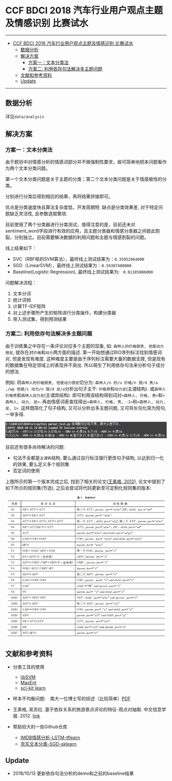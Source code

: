 # CCF BDCI 2018 汽车行业用户观点主题及情感识别 比赛试水

--------
<!-- TOC -->

- [CCF BDCI 2018 汽车行业用户观点主题及情感识别 比赛试水](#ccf-bdci-2018-汽车行业用户观点主题及情感识别-比赛试水)
    - [数据分析](#数据分析)
    - [解决方案](#解决方案)
        - [方案一：文本分类法](#方案一文本分类法)
        - [方案二: 利用依存句法解决多主题问题](#方案二-利用依存句法解决多主题问题)
    - [文献和参考资料](#文献和参考资料)
    - [Update](#update)

<!-- /TOC -->

---------

## 数据分析

详见`data/analysis`

## 解决方案

### 方案一：文本分类法

由于题目中对情感分析的情感词部分并不做强制性要求，故可简单地把本问题看作为两个文本分类问题。

第一个文本分类问题是关于主题的分类；第二个文本分类问题是关于情感极性的分类。

分别进行分类后得到相应的结果，再将结果拼接即可。

优点是分类速度快且算法复杂度低，开发周期短. 缺点是分类效果差, 对于特定问题缺乏灵活性, 且参数选取繁琐.

目前使用了两个分类器进行分类测试，值得注意的是，目前还未对sentiment_word字段进行有效的应用，且主题分类器和情感分类器之间彼此割裂，分别独立。目前需要解决数据的利用问题和主题与情感割裂的问题。

线上结果如下：
- SVC（RBF核的SVM算法），最终线上测试结果为：`0.35952064000`
- SGD（LinearSVM），最终线上测试结果为：`0.59387480000`
- Baseline(Logistic Regression), 最终线上测试结果为: ` 0.61185086000`

问题解决流程：
1. 文本分词
2. 统计词频
3. 计算TF-IDF矩阵
4. 对上述步骤所产生的矩阵进行分类操作，构建分类器
5. 带入测试集，得到预测结果

### 方案二: 利用依存句法解决多主题问题

由于训练集之中存在一条评论对应多个主题的现象, 如: `森林人的价格很贵, 但是动力很足`, 就存在对`价格`和`动力`两方面的描述. 第一开始想通过BIO序列标注找到情感词对, 但是发现有难度. 这种难度主要是由于序列标注需要大量的数据支撑, 但是现有的数据集在特定领域上的表现并不突出. 所以萌生了利用依存句法来分析句子成分的想法. 

例如: 将`森林人的价格很贵, 但是动力很足`切分为: `森林人/n 的/u 价格/n 很/d 贵/a ,/wp 但是/c 动力/n 很/d 足/a`分析出句子主干: `价格贵`和`动力足`(主谓结构). 或`森林人价格贵`和`森林人动力足`(主谓宾结构). 即可利用该结构得到词对`<森林人, 价格, 贵>`和`<森林人, 动力, 足>`. 再由情感词表查找得出`<森林人, 价格, 贵, -1>`和`<森林人, 动力, 足, 1>`. 这样既简化了句子结构, 又可以分析出多主题问题, 又可将长句化简为短句, 一举多得. 

![做出的大概成果](./report/ZhuTong/figures/yicun-demo.png)

目前还有很多尚待解决的问题:

- 句法不全都是`主谓宾`结构, 要么通过自行标注强行更改句子结构, 以达到归一化的效果, 要么定义多个规则集
- 否定词的使用

上图所示的第一个版本完成之后, 找到了相关的论文([王素格, 2012](http://jcip.cipsc.org.cn/CN/abstract/abstract1619.shtml)), 论文中提到了如下所示的规则集(节选), 之后会尝试将代码更新至可定制化规则集的版本:

![RuleSet1](./report/ZhuTong/figures/yicun-ruleset1.jpg)


## 文献和参考资料

- 分类工具的使用
   - [libSVM](https://www.csie.ntu.edu.tw/~cjlin/libsvm/)
   - [MaxEnt](https://homepages.inf.ed.ac.uk/lzhang10/maxent.html)
   - [sci-kit learn](http://scikit-learn.org/stable/)
   
- 样本不均衡问题:　南大一位博士写的综述（比较简单）[PDF](http://lamda.nju.edu.cn/liyf/dm14/111220005.pdf)

- 王素格, 吴苏红. 基于依存关系的旅游景点评论的特征-观点对抽取. 中文信息学报. 2012. [link](http://jcip.cipsc.org.cn/CN/abstract/abstract1619.shtml)

- 帮助较大的一些Github仓库
    - [IMDB情感分析-LSTM-tflearn](https://github.com/llSourcell/How_to_do_Sentiment_Analysis)
    - [京东文本分类-SGD-sklearn](https://github.com/stevewyl/keras_text_classification/blob/master/jd/ml_text_classification.py)

## Update
- 2018/10/13 更新依存句法分析的demo和之前的baseline结果
